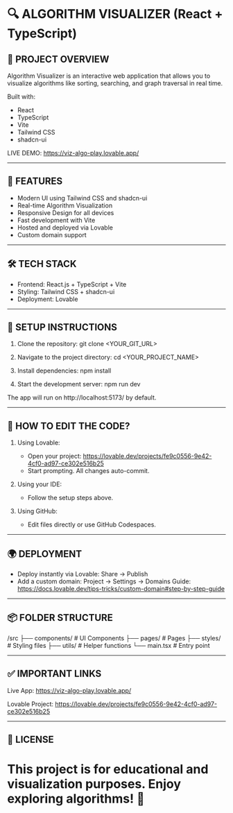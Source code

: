 🔍 ALGORITHM VISUALIZER (React + TypeScript)
==========
🧠 PROJECT OVERVIEW
------------------------------------------------------------
Algorithm Visualizer is an interactive web application that
allows you to visualize algorithms like sorting, searching,
and graph traversal in real time.

Built with:
- React
- TypeScript
- Vite
- Tailwind CSS
- shadcn-ui

LIVE DEMO:
https://viz-algo-play.lovable.app/

------------------------------------------------------------
🚀 FEATURES
------------------------------------------------------------
- Modern UI using Tailwind CSS and shadcn-ui
- Real-time Algorithm Visualization
- Responsive Design for all devices
- Fast development with Vite
- Hosted and deployed via Lovable
- Custom domain support

------------------------------------------------------------
🛠 TECH STACK
------------------------------------------------------------
- Frontend: React.js + TypeScript + Vite
- Styling: Tailwind CSS + shadcn-ui
- Deployment: Lovable

------------------------------------------------------------
🔧 SETUP INSTRUCTIONS
------------------------------------------------------------
1. Clone the repository:
   git clone <YOUR_GIT_URL>

2. Navigate to the project directory:
   cd <YOUR_PROJECT_NAME>

3. Install dependencies:
   npm install

4. Start the development server:
   npm run dev

The app will run on http://localhost:5173/ by default.

------------------------------------------------------------
🧪 HOW TO EDIT THE CODE?
------------------------------------------------------------
1) Using Lovable:
   - Open your project:
     https://lovable.dev/projects/fe9c0556-9e42-4cf0-ad97-ce302e516b25
   - Start prompting. All changes auto-commit.

2) Using your IDE:
   - Follow the setup steps above.

3) Using GitHub:
   - Edit files directly or use GitHub Codespaces.

------------------------------------------------------------
🌍 DEPLOYMENT
------------------------------------------------------------
- Deploy instantly via Lovable:
  Share -> Publish
- Add a custom domain:
  Project -> Settings -> Domains
Guide: https://docs.lovable.dev/tips-tricks/custom-domain#step-by-step-guide

------------------------------------------------------------
📦 FOLDER STRUCTURE
------------------------------------------------------------
/src
  ├── components/     # UI Components
  ├── pages/          # Pages
  ├── styles/         # Styling files
  ├── utils/          # Helper functions
  └── main.tsx        # Entry point

------------------------------------------------------------
✅ IMPORTANT LINKS
------------------------------------------------------------
Live App:
https://viz-algo-play.lovable.app/

Lovable Project:
https://lovable.dev/projects/fe9c0556-9e42-4cf0-ad97-ce302e516b25

------------------------------------------------------------
📄 LICENSE
------------------------------------------------------------
This project is for educational and visualization purposes.
Enjoy exploring algorithms! 🚀
============================================================
